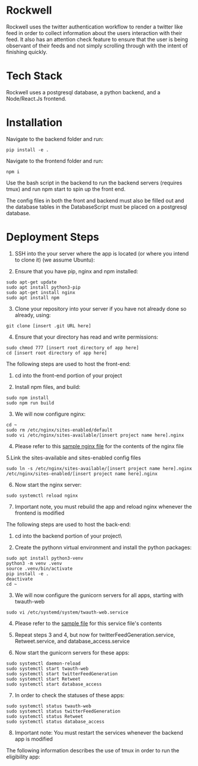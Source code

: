 # Rockwell

Rockwell uses the twitter authentication workflow to render a twitter like feed in order to collect information about the users interaction with their feed. It also has an attention check feature to ensure that the user is being observant of their feeds and not simply scrolling through with the intent of finishing quickly.

# Tech Stack

Rockwell uses a postgresql database, a python backend, and a Node/React.Js frontend.

# Installation
Navigate to the backend folder and run:
```
pip install -e .
```

Navigate to the frontend folder and run:
```
npm i
```

Use the bash script in the backend to run the backend servers (requires tmux) and run npm start
to spin up the front end.

The config files in both the front and backend must also be filled out and the database
tables in the DatabaseScript must be placed on a postgresql database.


# Deployment Steps
1. SSH into the your server where the app is located (or where you intend to clone it) (we assume Ubuntu):

2. Ensure that you have pip, nginx and npm installed:
  ```
  sudo apt-get update
  sudo apt install python3-pip
  sudo apt-get install nginx
  sudo apt install npm
  ```
  
3. Clone your repository into your server if you have not already done so already, using: 
  ```
  git clone [insert .git URL here]
  ```
  
4. Ensure that your directory has read and write permissions:
  ```
  sudo chmod 777 [insert root directory of app here]
  cd [insert root directory of app here]
  ```
  
The following steps are used to host the front-end:
1. cd into the front-end portion of your project

2. Install npm files, and build:
  ```
  sudo npm install
  sudo npm run build
  ```
  
3. We will now configure nginx:
  ```
  cd ~
  sudo rm /etc/nginx/sites-enabled/default
  sudo vi /etc/nginx/sites-available/[insert project name here].nginx
  ```
4. Please refer to this [sample nginx file](/scripts/Deployment/sample.nginx) for the contents of the nginx file

5.Link the sites-available and sites-enabled config files
  ```
  sudo ln -s /etc/nginx/sites-available/[insert project name here].nginx /etc/nginx/sites-enabled/[insert project name here].nginx
  ```
  
6. Now start the nginx server:
  ```
  sudo systemctl reload nginx
  ```

7. Important note, you must rebuild the app and reload nginx whenever the frontend is modified
  
The following steps are used to host the back-end:
1. cd into the backend portion of your project\

2. Create the pythonn virtual environment and install the python packages:
  ```
  sudo apt install python3-venv
  python3 -m venv .venv
  source .venv/bin/activate
  pip install -e .
  deactivate
  cd ~
  ```
  
3. We will now configure the gunicorn servers for all apps, starting with twauth-web
  ```
  sudo vi /etc/systemd/system/twauth-web.service
  ```

4. Please refer to the [sample file](scripts/Deployment/sample.service) for this service file's contents

5. Repeat steps 3 and 4, but now for twitterFeedGeneration.service, Retweet.service, and database_access.service

6. Now start the gunicorn servers for these apps:
  ```
  sudo systemctl daemon-reload
  sudo systemctl start twauth-web
  sudo systemctl start twitterFeedGeneration
  sudo systemctl start Retweet
  sudo systemctl start database_access
  ```
 
7. In order to check the statuses of these apps:
  ```
  sudo systemctl status twauth-web
  sudo systemctl status twitterFeedGeneration
  sudo systemctl status Retweet
  sudo systemctl status database_access
  ```
8. Important note: You must restart the services whenever the backend app is modified

The following information describes the use of tmux in order to run the eligibility app:

